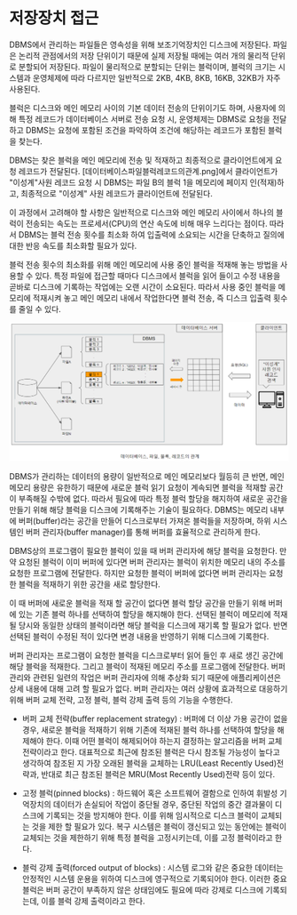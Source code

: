 # 저장장치 접근

DBMS에서 관리하는 파일들은 영속성을 위해 보조기억장치인 디스크에 저장된다. 파일은 논리적 관점에서의 저장 단위이기 때문에 실제 저장될 때에는 여러 개의 물리적 단위로 분할되어 저장된다.
파일이 물리적으로 분할되는 단위는 블럭이며, 블럭의 크기는 시스템과 운영체제에 따라 다르지만 일반적으로 2KB, 4KB, 8KB, 16KB, 32KB가 자주 사용된다.

블럭은 디스크와 메인 메모리 사이의 기본 데이터 전송의 단위이기도 하며, 사용자에 의해 특정 레코드가 데이터베이스 서버로 전송 요청 시, 운영체제는 DBMS로 요청을 전달하고 DBMS는 요청에 포함된 조건을 파악하여 조건에 해당하는 레코드가 포함된 블럭을 찾는다.

DBMS는 찾은 블럭을 메인 메모리에 전송 및 적재하고 최종적으로 클라이언트에게 요청 레코드가 전달된다. [데이터베이스파일블럭레코드의관계.png]에서 클라이언트가 "이성계"사원 레코드 요청 시 DBMS는 파일 B의 블럭 1을 메모리에 페이지 인(적재)하고, 최종적으로 "이성계" 사원 레코드가 클라이언트에 전달된다.

이 과정에서 고려해야 할 사항은 일반적으로 디스크와 메인 메모리 사이에서 하나의 블럭이 전송되는 속도는 프로세서(CPU)의 연산 속도에 비해 매우 느리다는 점이다. 따라서 DBMS는 블럭 전송 횟수를 최소화 하여 입출력에 소요되는 시간을 단축하고 질의에 대한 반응 속도를 최소화할 필요가 있다.

블럭 전송 횟수의 최소화를 위해 메인 메모리에 사용 중인 블럭을 적재해 놓는 방법을 사용할 수 있다.
특정 파일에 접근할 때마다 디스크에서 블럭을 읽어 들이고 수정 내용을 곧바로 디스크에 기록하는 작업에는 오랜 시간이 소요된다. 따라서 사용 중인 블럭을 메모리에 적재시켜 놓고 메인 메모리 내에서 작업한다면 블럭 전송, 즉 디스크 입출력 횟수를 줄일 수 있다.

![데이터베이스파일블럭레코드의관계](image/데이터베이스파일블럭레코드의관계.png)

DBMS가 관리하는 데이터의 용량이 일반적으로 메인 메모리보다 월등히 큰 반면, 메인 메모리 용량은 유한하기 때문에 새로운 블럭 읽기 요청이 계속되면 블럭을 적재할 공간이 부족해질 수밖에 없다. 따라서 필요에 따라 특정 블럭 할당을 해지하여 새로운 공간을 만들기 위해 해당 블럭을 디스크에 기록해주는 기술이 필요하다. DBMS는 메모리 내부에 버퍼(buffer)라는 공간을 만들어 디스크로부터 가져온 블럭들을 저장하며, 하위 시스템인 버퍼 관리자(buffer manager)를 통해 버퍼를 효율적으로 관리하게 한다.

DBMS상의 프로그램이 필요한 블럭이 있을 때 버퍼 관리자에 해당 블럭을 요청한다. 만약 요청된 블럭이 이미 버퍼에 있다면 버퍼 관리자는 블럭이 위치한 메모리 내의 주소를 요청한 프로그램에 전달한다. 하지만 요청한 블럭이 버퍼에 없다면 버퍼 관리자는 요청한 블럭을 적재하기 위한 공간을 새로 할당한다.

이 때 버퍼에 새로운 블럭을 적재 할 공간이 없다면 블럭 할당 공간을 만들기 위해 버퍼에 있는 기존 블럭 하나를 선택하여 할당을 해지해야 한다. 선택된 블럭이 메모리에 적재될 당시와 동일한 상태의 블럭이라면 해당 블럭을 디스크에 재기록 할 필요가 없다. 반면 선택된 블럭이 수정된 적이 있다면 변경 내용을 반영하기 위해 디스크에 기록한다.

버퍼 관리자는 프로그램이 요청한 블럭을 디스크로부터 읽어 들인 후 새로 생긴 공간에 해당 블럭을 적재한다. 그리고 블럭이 적재된 메모리 주소를 프로그램에 전달한다. 버퍼 관리와 관련된 일련의 작업은 버퍼 관리자에 의해 추상화 되기 때문에 애플리케이션은 상세 내용에 대해 고려 할 필요가 없다. 버퍼 관리자는 여러 상황에 효과적으로 대응하기 위해 버퍼 교체 전략, 고정 블럭, 블럭 강제 출력 등의 기능을 수행한다.


- 버퍼 교체 전략(buffer replacement strategy) : 버퍼에 더 이상 가용 공간이 없을 경우, 새로운 블럭을 적재하기 위해 기존에 적재된 블럭 하나를 선택하여 할당을 해제해야 한다. 이때 어떤 블럭이 해제되어야 하는지 결정하는 알고리즘을 버퍼 교체 전략이라고 한다. 대표적으로 최근에 참조된 블럭은 다시 참조될 가능성이 높다고 생각하여 참조된 지 가장 오래된 블럭을 교체하는 LRU(Least Recently Used)전략과, 반대로 최근 참조된 블럭은 MRU(Most Recently Used)전략 등이 있다.

- 고정 블럭(pinned blocks) : 하드웨어 혹은 소프트웨어 결함으로 인하여 휘발성 기억장치의 데이터가 손실되어 작업이 중단될 경우, 중단된 작업의 중간 결과물이 디스크에 기록되는 것을 방지해야 한다. 이를 위해 임시적으로 디스크 블럭이 교체되는 것을 제한 할 필요가 있다. 복구 시스템은 블럭이 갱신되고 있는 동안에는 블럭이 교체되는 것을 제한하기 위해 특정 블럭을 고정시키는데, 이를 고정 블럭이라고 한다.

- 블럭 강제 출력(forced output of blocks) : 시스템 로그와 같은 중요한 데이터는 안정적인 시스템 운용을 위하여 디스크에 영구적으로 기록되어야 한다. 이러한 중요 블럭은 버퍼 공간이 부족하지 않은 상태임에도 필요에 따라 강제로 디스크에 기록되는데, 이를 블럭 강제 출력이라고 한다.